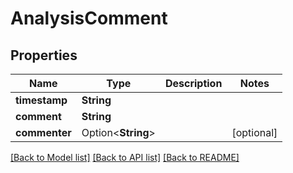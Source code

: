 # AnalysisComment

## Properties

Name | Type | Description | Notes
------------ | ------------- | ------------- | -------------
**timestamp** | **String** |  | 
**comment** | **String** |  | 
**commenter** | Option<**String**> |  | [optional]

[[Back to Model list]](../README.md#documentation-for-models) [[Back to API list]](../README.md#documentation-for-api-endpoints) [[Back to README]](../README.md)



